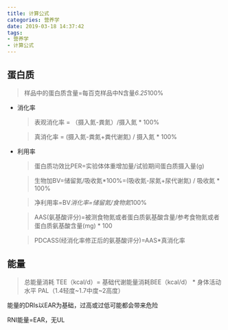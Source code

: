 ```yaml
---
title: 计算公式
categories: 营养学
date: 2019-03-18 14:37:42
tags:
- 营养学
- 计算公式
---
```


## 蛋白质

>  样品中的蛋白质含量=每百克样品中N含量*6.25*100%

- 消化率

    > 表观消化率 = （摄入氮-粪氮）/摄入氮 * 100%

    > 真消化率 = (摄入氮-粪氮+粪代谢氮) / 摄入氮 * 100%

- 利用率

    > 蛋白质功效比PER=实验体体重增加量/试验期间蛋白质摄入量(g)

    > 生物加BV=储留氮/吸收氮*100%=(吸收氮-尿氮+尿代谢氮) / 吸收氮 * 100%

    > 净利用率=BV*消化率=储留氮/食物氮*100%

    > AAS(氨基酸评分)=被测食物氮或者蛋白质氨基酸含量/参考食物氮或者蛋白质氨基酸含量(mg) * 100

    > PDCASS(经消化率修正后的氨基酸评分)=AAS*真消化率


## 能量

> 总能量消耗 TEE（kcal/d）= 基础代谢能量消耗BEE（kcal/d） * 身体活动水平 PAL（1.4轻度~1.7中度~2高度）

能量的DRIs以EAR为基础，过高或过低可能都会带来危险

RNI能量=EAR，无UL